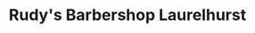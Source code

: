 ---
title: "Rudy's Barbershop Laurelhurst"
url: /seattle/rudys-barbershop-laurelhurst/
shop: hairdresser
---